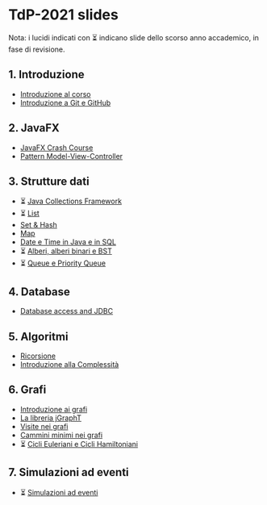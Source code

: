 # TdP-2021 slides

Nota: i lucidi indicati con ⏳ indicano slide dello scorso anno accademico, in fase di revisione.

## 1. Introduzione

* [Introduzione al corso](01-01-introduzione_2021.pdf)
* [Introduzione a Git e GitHub](01-02-Git-quickintro.pdf)

## 2. JavaFX

* [JavaFX Crash Course](02-01-javafx-crashcourse.pdf)
* [Pattern Model-View-Controller](02-02-javafx-mvc-pattern.pdf)

## 3. Strutture dati

* ⏳ [Java Collections Framework](03-01-JavaCollectionFramework.pdf)
* ⏳ [List](03-02-Lists.pdf)
* [Set & Hash](03-03-Sets&Hash.pdf)
* [Map](03-04-Map.pdf)
* [Date e Time in Java e in SQL](03-05-JavaDatesTimes.pdf)
* ⏳ [Alberi, alberi binari e BST](03-06-Trees-BTrees.pdf)
* ⏳ [Queue e Priority Queue](03-07-Queue.pdf)

## 4. Database

* [Database access and JDBC](04-01-jdbc-dao.pdf)

## 5. Algoritmi

* [Ricorsione](05-01-recursion.pdf)
* [Introduzione alla Complessità](05-02-complexity.pdf)

## 6. Grafi

* [Introduzione ai grafi](06-01-intro-graphs.pdf)
* [La libreria jGraphT](06-02-jGraphT-library.pdf)
* [Visite nei grafi](06-03-graphs-visits.pdf)
* [Cammini minimi nei grafi](06-04-graphs-shortestpaths.pdf)
* ⏳ [Cicli Euleriani e Cicli Hamiltoniani](06-05-graph-cycles.pdf)

## 7. Simulazioni ad eventi

* ⏳ [Simulazioni ad eventi](07-01-simulation.pdf)
